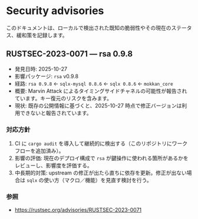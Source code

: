 # Security advisories

このドキュメントは、ローカルで検出された既知の脆弱性やその現在のステータス、緩和策を記録します。

## RUSTSEC-2023-0071 — rsa 0.9.8

- 発見日時: 2025-10-27
- 影響パッケージ: `rsa` v0.9.8
- 経路: `rsa 0.9.8` ← `sqlx-mysql 0.8.6` ← `sqlx 0.8.6` ← `mokkan_core`
- 概要: Marvin Attack によるタイミングサイドチャネルの可能性が報告されています。キー復元のリスクを含みます。
- 現状: 既存の公開情報に基づくと、2025-10-27 時点で修正バージョンは利用できないと報告されています。

### 対応方針

1. CI に `cargo audit` を導入して継続的に検出する（このリポジトリにワークフローを追加済み）。
2. 影響の評価: 現在のデプロイ構成で `rsa` が鍵操作に使われる箇所があるかをレビューし、影響度を評価する。
3. 中長期的対策: upstream の修正が出たら直ちに依存を更新。修正が出ない場合は `sqlx` の使い方（マクロ／機能）を見直す検討を行う。

### 参照

- https://rustsec.org/advisories/RUSTSEC-2023-0071
